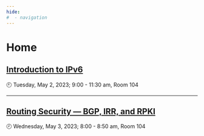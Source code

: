```yaml
---
hide:
#  - navigation
---
```


# Home

## [Introduction to IPv6](ipv6/index.md)
:clock9: Tuesday, May 2, 2023; 9:00 - 11:30 am, Room 104

---

## [Routing Security — BGP, IRR, and RPKI](routing-security/index.md)
:clock8: Wednesday, May 3, 2023; 8:00 - 8:50 am, Room 104
